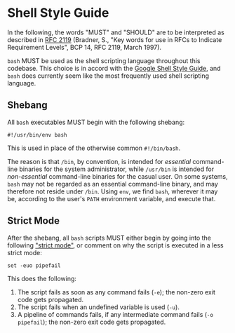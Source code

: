 # Shell Style Guide

In the following, the words "MUST" and "SHOULD" are to be interpreted
as described in [RFC 2119](http://tools.ietf.org/html/rfc2119)
(Bradner, S., "Key words for use in RFCs to Indicate Requirement
Levels", BCP 14, RFC 2119, March 1997).

`bash` MUST be used as the shell scripting language throughout this
codebase. This choice is in accord with the [Google Shell Style
Guide](https://google.github.io/styleguide/shell.xml), and `bash` does
currently seem like the most frequently used shell scripting language.

## Shebang

All `bash` executables MUST begin with the following shebang:

```
#!/usr/bin/env bash
```

This is used in place of the otherwise common `#!/bin/bash`.

The reason is that `/bin`, by convention, is intended for _essential_
command-line binaries for the system administrator, while `/usr/bin`
is intended for _non-essential_ command-line binaries for the casual
user. On some systems, `bash` may not be regarded as an essential
command-line binary, and may therefore not reside under `/bin`. Using
`env`, we find `bash`, wherever it may be, according to the user's
`PATH` environment variable, and execute that.

## Strict Mode

After the shebang, all `bash` scripts MUST either begin by going into
the following ["strict
mode"](http://redsymbol.net/articles/unofficial-bash-strict-mode/), or
comment on why the script is executed in a less strict mode:

```
set -euo pipefail
```

This does the following:

  1. The script fails as soon as any command fails (`-e`); the
     non-zero exit code gets propagated.
  2. The script fails when an undefined variable is used (`-u`).
  3. A pipeline of commands fails, if any intermediate command fails
     (`-o pipefail`); the non-zero exit code gets propagated.
